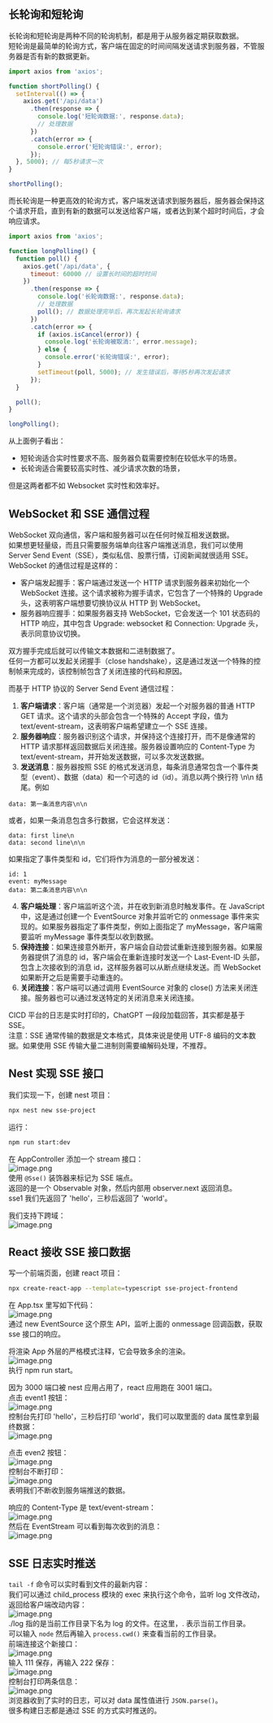 ## 长轮询和短轮询
长轮询和短轮询是两种不同的轮询机制，都是用于从服务器定期获取数据。<br />短轮询是最简单的轮询方式，客户端在固定的时间间隔发送请求到服务器，不管服务器是否有新的数据更新。
```javascript
import axios from 'axios';

function shortPolling() {
  setInterval(() => {
    axios.get('/api/data')
      .then(response => {
        console.log('短轮询数据:', response.data);
        // 处理数据
      })
      .catch(error => {
        console.error('短轮询错误:', error);
      });
  }, 5000); // 每5秒请求一次
}

shortPolling();
```
而长轮询是一种更高效的轮询方式，客户端发送请求到服务器后，服务器会保持这个请求开启，直到有新的数据可以发送给客户端，或者达到某个超时时间后，才会响应请求。
```javascript
import axios from 'axios';

function longPolling() {
  function poll() {
    axios.get('/api/data', {
      timeout: 60000 // 设置长时间的超时时间
    })
      .then(response => {
        console.log('长轮询数据:', response.data);
        // 处理数据
        poll(); // 数据处理完毕后，再次发起长轮询请求
      })
      .catch(error => {
        if (axios.isCancel(error)) {
          console.log('长轮询被取消:', error.message);
        } else {
          console.error('长轮询错误:', error);
        }
        setTimeout(poll, 5000); // 发生错误后，等待5秒再次发起请求
      });
  }

  poll();
}

longPolling();
```
从上面例子看出：

- 短轮询适合实时性要求不高、服务器负载需要控制在较低水平的场景。
- 长轮询适合需要较高实时性、减少请求次数的场景，

但是这两者都不如 Websocket 实时性和效率好。

## WebSocket 和 SSE 通信过程
WebSocket 双向通信，客户端和服务器可以在任何时候互相发送数据。<br />如果想更轻量级，而且只需要服务端单向往客户端推送消息，我们可以使用 Server Send Event（SSE），类似私信、股票行情，订阅新闻就很适用 SSE。<br />WebSocket 的通信过程是这样的：

- 客户端发起握手：客户端通过发送一个 HTTP 请求到服务器来初始化一个 WebSocket 连接。这个请求被称为握手请求，它包含了一个特殊的 Upgrade 头，这表明客户端想要切换协议从 HTTP 到 WebSocket。
- 服务器响应握手：如果服务器支持 WebSocket，它会发送一个 101 状态码的 HTTP 响应，其中包含 Upgrade: websocket 和 Connection: Upgrade 头，表示同意协议切换。

双方握手完成后就可以传输文本数据和二进制数据了。<br />任何一方都可以发起关闭握手（close handshake），这是通过发送一个特殊的控制帧来完成的，该控制帧包含了关闭连接的代码和原因。

而基于 HTTP 协议的 Server Send Event 通信过程：

1. **客户端请求**：客户端（通常是一个浏览器）发起一个对服务器的普通 HTTP GET 请求。这个请求的头部会包含一个特殊的 Accept 字段，值为 text/event-stream，这表明客户端希望建立一个 SSE 连接。
2. **服务器响应**：服务器识别这个请求，并保持这个连接打开，而不是像通常的 HTTP 请求那样返回数据后关闭连接。服务器设置响应的 Content-Type 为 text/event-stream，并开始发送数据，可以多次发送数据。
3. **发送消息**：服务器按照 SSE 的格式发送消息，每条消息通常包含一个事件类型（event）、数据（data）和一个可选的 id（id）。消息以两个换行符 \n\n 结尾。例如
```
data: 第一条消息内容\n\n
```
或者，如果一条消息包含多行数据，它会这样发送：
```
data: first line\n
data: second line\n\n
```
如果指定了事件类型和 id，它们将作为消息的一部分被发送：
```
id: 1
event: myMessage
data: 第二条消息内容\n\n
```

4. **客户端处理**：客户端监听这个流，并在收到新消息时触发事件。在 JavaScript 中，这是通过创建一个 EventSource 对象并监听它的 onmessage 事件来实现的。如果服务器指定了事件类型，例如上面指定了 myMessage，客户端需要监听 myMessage 事件类型以收到数据。
5. **保持连接**：如果连接意外断开，客户端会自动尝试重新连接到服务器。如果服务器提供了消息的 id，客户端会在重新连接时发送一个 Last-Event-ID 头部，包含上次接收到的消息 id，这样服务器可以从断点继续发送。而 WebSocket 如果断开之后是需要手动重连的。
6. **关闭连接**：客户端可以通过调用 EventSource 对象的 close() 方法来关闭连接。服务器也可以通过发送特定的关闭消息来关闭连接。

CICD 平台的日志是实时打印的，ChatGPT 一段段加载回答，其实都是基于 SSE。<br />注意：SSE 通常传输的数据是文本格式，具体来说是使用 UTF-8 编码的文本数据。如果使用 SSE 传输大量二进制则需要编解码处理，不推荐。

## Nest 实现 SSE 接口
我们实现一下，创建 nest 项目：
```bash
npx nest new sse-project
```
运行：
```bash
npm run start:dev
```
在 AppController 添加一个 stream 接口：<br />![image.png](https://cdn.nlark.com/yuque/0/2024/png/21596389/1706957776302-c82ceab7-ecda-43f5-a51f-ef0e56c2f70f.png#averageHue=%232e2d2b&clientId=ufeae9895-cc8b-4&from=paste&height=441&id=uc1db8927&originHeight=882&originWidth=1152&originalType=binary&ratio=2&rotation=0&showTitle=false&size=113889&status=done&style=none&taskId=u92ca291f-1e75-40eb-bf07-c98b3e89604&title=&width=576)<br />使用 `@Sse()` 装饰器来标记为 SSE 端点。<br />返回的是一个 Observable 对象，然后内部用 observer.next 返回消息。<br />sse1 我们先返回了 'hello'，三秒后返回了 'world'。

我们支持下跨域：<br />![image.png](https://cdn.nlark.com/yuque/0/2024/png/21596389/1706957258939-87c8e508-4330-4f0f-a2fd-e73ef44506df.png#averageHue=%23322f2c&clientId=ufeae9895-cc8b-4&from=paste&height=184&id=ub137bb03&originHeight=368&originWidth=1034&originalType=binary&ratio=2&rotation=0&showTitle=false&size=47604&status=done&style=none&taskId=u2941016f-d8a3-4503-9392-6745c16f3e1&title=&width=517)

## React 接收 SSE 接口数据
写一个前端页面，创建 react 项目：
```bash
npx create-react-app --template=typescript sse-project-frontend
```
在 App.tsx 里写如下代码：<br />![image.png](https://cdn.nlark.com/yuque/0/2024/png/21596389/1706958281524-9804b928-785c-4f2f-905b-779c1c0aa055.png#averageHue=%23302e2c&clientId=ufeae9895-cc8b-4&from=paste&height=569&id=ue56521dd&originHeight=1138&originWidth=1508&originalType=binary&ratio=2&rotation=0&showTitle=false&size=191865&status=done&style=none&taskId=u147cf932-4fe6-4491-82e8-8345224efe2&title=&width=754)<br />通过 new EventSource 这个原生 API，监听上面的  onmessage 回调函数，获取 sse 接口的响应。



将渲染 App 外层的严格模式注释，它会导致多余的渲染。<br />![image.png](https://cdn.nlark.com/yuque/0/2023/png/21596389/1693321854316-68ecbfc0-2674-4a3d-8fb9-acb70ef3558d.png#averageHue=%23323130&clientId=u1a56e34c-2520-4&from=paste&height=123&id=u422353c6&originHeight=246&originWidth=480&originalType=binary&ratio=2&rotation=0&showTitle=false&size=22860&status=done&style=none&taskId=ua6cc570f-75db-4e9c-a2f1-30d8cae2501&title=&width=240)<br />执行 npm run start。

因为 3000 端口被 nest 应用占用了，react 应用跑在 3001 端口。<br />点击 event1 按钮：<br />![image.png](https://cdn.nlark.com/yuque/0/2024/png/21596389/1706958332760-d7af04e2-6409-4ba8-a0e1-b10d7bb30519.png#averageHue=%23f0f0ef&clientId=ufeae9895-cc8b-4&from=paste&height=135&id=plUDR&originHeight=270&originWidth=564&originalType=binary&ratio=2&rotation=0&showTitle=false&size=18519&status=done&style=none&taskId=u8cc610b1-39e0-4be1-ba55-c111f6b00be&title=&width=282)<br />控制台先打印 'hello'，三秒后打印 'world'，我们可以取里面的 data 属性拿到最终数据：<br />![image.png](https://cdn.nlark.com/yuque/0/2024/png/21596389/1706958389028-ae0afde1-ad92-41d6-9b25-dae31be152c1.png#averageHue=%23fbf5f3&clientId=ufeae9895-cc8b-4&from=paste&height=60&id=VZBd4&originHeight=120&originWidth=2350&originalType=binary&ratio=2&rotation=0&showTitle=false&size=75393&status=done&style=none&taskId=ubc06cedb-7729-40a8-87c3-8d6fa323f68&title=&width=1175)

点击 even2 按钮：<br />![image.png](https://cdn.nlark.com/yuque/0/2024/png/21596389/1706958485756-29195a0c-23f0-4ba7-97cf-f4015f303063.png#averageHue=%23f0efef&clientId=ufeae9895-cc8b-4&from=paste&height=123&id=u7fd697c3&originHeight=246&originWidth=546&originalType=binary&ratio=2&rotation=0&showTitle=false&size=16279&status=done&style=none&taskId=u339f97ca-6555-48a5-b939-096ff7a1c77&title=&width=273)<br />控制台不断打印：<br />![image.png](https://cdn.nlark.com/yuque/0/2024/png/21596389/1706958516008-d79ecf9e-a04a-478c-af6f-56e849446a23.png#averageHue=%23fcf8f8&clientId=ufeae9895-cc8b-4&from=paste&height=168&id=u41370181&originHeight=336&originWidth=2346&originalType=binary&ratio=2&rotation=0&showTitle=false&size=160010&status=done&style=none&taskId=u5dd2fe4a-4281-41a9-a3c9-8bd778a388c&title=&width=1173)<br />表明我们不断收到服务端推送的数据。

响应的 Content-Type 是 text/event-stream：<br />![image.png](https://cdn.nlark.com/yuque/0/2024/png/21596389/1706958596680-d9d96ab7-bf39-4fc2-a5ac-54baecd98b17.png#averageHue=%23f5f4f3&clientId=ufeae9895-cc8b-4&from=paste&height=197&id=uf7f830d5&originHeight=394&originWidth=1424&originalType=binary&ratio=2&rotation=0&showTitle=false&size=66690&status=done&style=none&taskId=u4a185a28-952f-4f0a-8875-41c09f50f20&title=&width=712)<br />然后在 EventStream 可以看到每次收到的消息：<br />![image.png](https://cdn.nlark.com/yuque/0/2024/png/21596389/1706958609967-756f2155-fee0-461a-b770-95fa71c0d5e2.png#averageHue=%23f0f1f4&clientId=ufeae9895-cc8b-4&from=paste&height=230&id=u39fcd0f9&originHeight=460&originWidth=2166&originalType=binary&ratio=2&rotation=0&showTitle=false&size=131905&status=done&style=none&taskId=u81eda92c-fe0c-4b09-8a29-b08e58d01d7&title=&width=1083)

## SSE 日志实时推送
`tail -f` 命令可以实时看到文件的最新内容：<br />我们可以通过 child_process 模块的 exec 来执行这个命令，监听 log 文件改动，返回给客户端改动内容：<br />![image.png](https://cdn.nlark.com/yuque/0/2024/png/21596389/1706960582471-d23b3542-b24f-4a21-b62b-5b3aadfb7b9a.png#averageHue=%232e2d2b&clientId=u133b2606-de2a-4&from=paste&height=261&id=u10db5977&originHeight=522&originWidth=1226&originalType=binary&ratio=2&rotation=0&showTitle=false&size=81344&status=done&style=none&taskId=ud53b7c62-ce55-4804-b6bf-7fba34ec419&title=&width=613)<br />./log 指的是当前工作目录下名为 log 的文件。在这里，. 表示当前工作目录。<br />可以输入 `node` 然后再输入 `process.cwd()` 来查看当前的工作目录。<br />前端连接这个新接口：<br />![image.png](https://cdn.nlark.com/yuque/0/2024/png/21596389/1706960706384-7f1449b6-ef06-4a09-8c47-73d6d2d8db6e.png#averageHue=%232e2d2b&clientId=u133b2606-de2a-4&from=paste&height=181&id=u4598cb2c&originHeight=362&originWidth=1488&originalType=binary&ratio=2&rotation=0&showTitle=false&size=60448&status=done&style=none&taskId=ua58e4515-8e37-448c-8ecf-19fd8061d6d&title=&width=744)<br />输入 111 保存，再输入 222 保存：<br />![image.png](https://cdn.nlark.com/yuque/0/2024/png/21596389/1706960834211-470fe49a-2a01-47b3-a542-f9ae2ba7a4ad.png#averageHue=%23303030&clientId=u133b2606-de2a-4&from=paste&height=77&id=u5e9918ed&originHeight=154&originWidth=274&originalType=binary&ratio=2&rotation=0&showTitle=false&size=8103&status=done&style=none&taskId=u70cc0b48-eb02-436b-9822-7a35c956e3e&title=&width=137)<br />控制台打印两条信息：<br />![image.png](https://cdn.nlark.com/yuque/0/2024/png/21596389/1706960781896-cdaeae42-34c8-4cea-b25d-a4805849c92b.png#averageHue=%23faf4f4&clientId=u133b2606-de2a-4&from=paste&height=48&id=u1203ce27&originHeight=96&originWidth=2346&originalType=binary&ratio=2&rotation=0&showTitle=false&size=73380&status=done&style=none&taskId=ub7b3a8b6-5015-4ff6-8ba0-8eb77ae65cd&title=&width=1173)<br />浏览器收到了实时的日志，可以对 data 属性值进行 `JSON.parse()`。<br />很多构建日志都是通过 SSE 的方式实时推送的。
